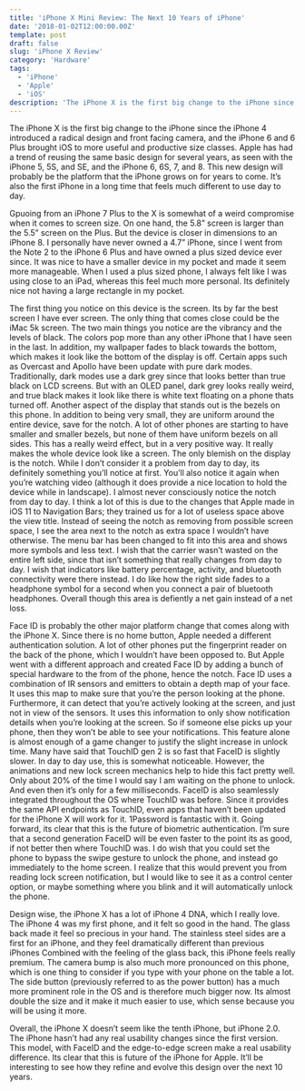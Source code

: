 ```yaml
---
title: 'iPhone X Mini Review: The Next 10 Years of iPhone'
date: '2018-01-02T12:00:00.00Z'
template: post
draft: false
slug: 'iPhone X Review'
category: 'Hardware'
tags:
  - 'iPhone'
  - 'Apple'
  - 'iOS'
description: 'The iPhone X is the first big change to the iPhone since the iPhone 4 introduced a radical design and front facing camera, and the iPhone 6 and 6 Plus brought iOS to more useful and productive size classes.'
---
```

The iPhone X is the first big change to the iPhone since the iPhone 4 introduced a radical design and front facing camera, and the iPhone 6 and 6 Plus brought iOS to more useful and productive size classes. Apple has had a trend of reusing the same basic design for several years, as seen with the iPhone 5, 5S, and SE, and the iPhone 6, 6S, 7, and 8. This new design will probably be the platform that the iPhone grows on for years to come. It’s also the first iPhone in a long time that feels much different to use day to day. 

Gpuoing from an iPhone 7 Plus to the X is somewhat of a weird compromise when it comes to screen size. On one hand, the 5.8” screen is larger than the 5.5” screen on the Plus. But the device is closer in dimensions to an iPhone 8. I personally have never owned a 4.7” iPhone, since I went from the Note 2 to the iPhone 6 Plus and have owned a plus sized device ever since. It was nice to have a smaller device in my pocket and made it seem more manageable. When I used a plus sized phone, I always felt like I was using close to an iPad, whereas this feel much more personal. Its definitely nice not having a large rectangle in my pocket. 

The first thing you notice on this device is the screen. Its by far the best screen I have ever screen. The only thing that comes close could be the iMac 5k screen. The two main things you notice are the vibrancy and the levels of black. The colors pop more than any other iPhone that I have seen in the last. In addition, my wallpaper fades to black towards the bottom, which makes it look like the bottom of the display is off. Certain apps such as Overcast and Apollo have been update with pure dark modes. Traditionally, dark modes use a dark grey since that looks better than true black on LCD screens. But with an OLED panel, dark grey looks really weird, and true black makes it look like there is white text floating on a phone thats turned off. Another aspect of the display that stands out is the bezels on this phone. In addition to being very small, they are uniform around the entire device, save for the notch. A lot of other phones are starting to have smaller and smaller bezels, but none of them have uniform bezels on all sides. This has a really weird effect, but in a very positive way. It really makes the whole device look like a screen. The only blemish on the display is the notch. While I don’t consider it a problem from day to day, its definitely something you’ll notice at first. You’ll also notice it again when you’re watching video (although it does provide a nice location to hold the device while in landscape). I almost never consciously notice the notch from day to day. I think a lot of this is due to the changes that Apple made in iOS 11 to Navigation Bars; they trained us for a lot of useless space above the view title. Instead of seeing the notch as removing from possible screen space, I see the area next to the notch as extra space I wouldn’t have otherwise. The menu bar has been changed to fit into this area and shows more symbols and less text. I wish that the carrier wasn’t wasted on the entire left side, since that isn’t something that really changes from day to day. I wish that indicators like battery percentage, activity, and bluetooth connectivity were there instead. I do like how the right side fades to a headphone symbol for a second when you connect a pair of bluetooth headphones. Overall though this area is defiently a net gain instead of a net loss. 

Face ID is probably the other major platform change that comes along with the iPhone X. Since there is no home button, Apple needed a different authentication solution. A lot of other phones put the fingerprint reader on the back of the phone, which I wouldn’t have been opposed to. But Apple went with a different approach and created Face ID by adding a bunch of special hardware to the from of the phone, hence the notch. Face ID uses a combination of IR sensors and emitters to obtain a depth map of your face. It uses this map to make sure that you’re the person looking at the phone. Furthermore, it can detect that you’re actively looking at the screen, and just not in view of the sensors. It uses this information to only show notification details when you’re looking at the screen. So if someone else picks up your phone, then they won’t be able to see your notifications. This feature alone is almost enough of a game changer to justify the slight increase in unlock time. Many have said that TouchID gen 2 is so fast that FaceID is slightly slower. In day to day use, this is somewhat noticeable. However, the animations and new lock screen mechanics help to hide this fact pretty well. Only about 20% of the time I would say I am waiting on the phone to unlock. And even then it’s only for a few milliseconds. FaceID is also seamlessly integrated throughout the OS where TouchID was before. Since it provides the same API endpoints as TouchID, even apps that haven’t been updated for the iPhone X will work for it. 1Password is fantastic with it. Going forward, its clear that this is the future of biometric authentication. I’m sure that a second generation FaceID will be even faster to the point its as good, if not better then where TouchID was. I do wish that you could set the phone to bypass the swipe gesture to unlock the phone, and instead go immediately to the home screen. I realize that this would prevent you from reading lock screen notification, but I would like to see it as a control center option, or maybe something where you blink and it will automatically unlock the phone. 

Design wise, the iPhone X has a lot of iPhone 4 DNA, which I really love. The iPhone 4 was my first phone, and it felt so good in the hand. The glass back made it feel so precious in your hand. The stainless steel sides are a first for an iPhone, and they feel dramatically different than previous iPhones Combined with the feeling of the glass back, this iPhone feels really premium. The camera bump is also much more pronounced on this phone, which is one thing to consider if you type with your phone on the table a lot. The side button (previously referred to as the power button) has a much more prominent role in the OS and is therefore much bigger now. Its almost double the size and it make it much easier to use, which sense because you will be using it more. 

Overall, the iPhone X doesn’t seem like the tenth iPhone, but iPhone 2.0. The iPhone hasn’t had any real usability changes since the first version. This model, with FaceID and the edge-to-edge screen make a real usability difference. Its clear that this is future of the iPhone for Apple. It’ll be interesting to see how they refine and evolve this design over the next 10 years.



